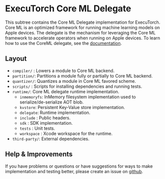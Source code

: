 # ExecuTorch Core ML Delegate

This subtree contains the Core ML Delegate implementation for ExecuTorch.
Core ML is an optimized framework for running machine learning models on Apple devices. The delegate is the mechanism for leveraging the Core ML framework to accelerate operators when running on Apple devices.  To learn how to use the CoreML delegate, see the [documentation](https://github.com/pytorch/executorch/blob/main/docs/source/backends-coreml.md). 

## Layout
- `compiler/` : Lowers a module to Core ML backend.
- `partition/`: Partitions a module fully or partially to Core ML backend.
- `quantizer/`: Quantizes a module in Core ML favored scheme.
- `scripts/` : Scripts for installing dependencies and running tests.
- `runtime/`: Core ML delegate runtime implementation.
    - `inmemoryfs`: InMemory filesystem implementation used to serialize/de-serialize AOT blob.
    - `kvstore`: Persistent Key-Value store implementation.
    - `delegate`: Runtime implementation.
    - `include` : Public headers.
    - `sdk` : SDK implementation.
    - `tests` :  Unit tests.
    - `workspace` : Xcode workspace for the runtime.
- `third-party/`: External dependencies.

## Help & Improvements
If you have problems or questions or have suggestions for ways to make
implementation and testing better, please create an issue on [github](https://www.github.com/pytorch/executorch/issues).
